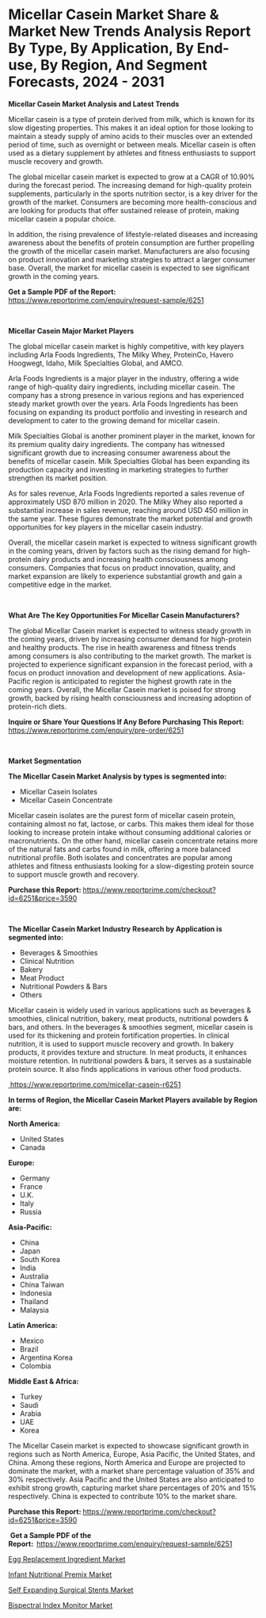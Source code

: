 <p><h1>Micellar Casein Market Share & Market New Trends Analysis Report By Type, By Application, By End-use, By Region, And Segment Forecasts, 2024 - 2031</h1></p><p><strong>Micellar Casein Market Analysis and Latest Trends</strong></p>
<p><p>Micellar casein is a type of protein derived from milk, which is known for its slow digesting properties. This makes it an ideal option for those looking to maintain a steady supply of amino acids to their muscles over an extended period of time, such as overnight or between meals. Micellar casein is often used as a dietary supplement by athletes and fitness enthusiasts to support muscle recovery and growth.</p><p>The global micellar casein market is expected to grow at a CAGR of 10.90% during the forecast period. The increasing demand for high-quality protein supplements, particularly in the sports nutrition sector, is a key driver for the growth of the market. Consumers are becoming more health-conscious and are looking for products that offer sustained release of protein, making micellar casein a popular choice.</p><p>In addition, the rising prevalence of lifestyle-related diseases and increasing awareness about the benefits of protein consumption are further propelling the growth of the micellar casein market. Manufacturers are also focusing on product innovation and marketing strategies to attract a larger consumer base. Overall, the market for micellar casein is expected to see significant growth in the coming years.</p></p>
<p><strong>Get a Sample PDF of the Report:&nbsp;</strong> <a href="https://www.reportprime.com/enquiry/request-sample/6251">https://www.reportprime.com/enquiry/request-sample/6251</a></p>
<p>&nbsp;</p>
<p><strong>Micellar Casein Major Market Players</strong></p>
<p><p>The global micellar casein market is highly competitive, with key players including Arla Foods Ingredients, The Milky Whey, ProteinCo, Havero Hoogwegt, Idaho, Milk Specialties Global, and AMCO. </p><p>Arla Foods Ingredients is a major player in the industry, offering a wide range of high-quality dairy ingredients, including micellar casein. The company has a strong presence in various regions and has experienced steady market growth over the years. Arla Foods Ingredients has been focusing on expanding its product portfolio and investing in research and development to cater to the growing demand for micellar casein.</p><p>Milk Specialties Global is another prominent player in the market, known for its premium quality dairy ingredients. The company has witnessed significant growth due to increasing consumer awareness about the benefits of micellar casein. Milk Specialties Global has been expanding its production capacity and investing in marketing strategies to further strengthen its market position.</p><p>As for sales revenue, Arla Foods Ingredients reported a sales revenue of approximately USD 870 million in 2020. The Milky Whey also reported a substantial increase in sales revenue, reaching around USD 450 million in the same year. These figures demonstrate the market potential and growth opportunities for key players in the micellar casein industry.</p><p>Overall, the micellar casein market is expected to witness significant growth in the coming years, driven by factors such as the rising demand for high-protein dairy products and increasing health consciousness among consumers. Companies that focus on product innovation, quality, and market expansion are likely to experience substantial growth and gain a competitive edge in the market.</p></p>
<p>&nbsp;</p>
<p><strong>What Are The Key Opportunities For Micellar Casein Manufacturers?</strong></p>
<p><p>The global Micellar Casein market is expected to witness steady growth in the coming years, driven by increasing consumer demand for high-protein and healthy products. The rise in health awareness and fitness trends among consumers is also contributing to the market growth. The market is projected to experience significant expansion in the forecast period, with a focus on product innovation and development of new applications. Asia-Pacific region is anticipated to register the highest growth rate in the coming years. Overall, the Micellar Casein market is poised for strong growth, backed by rising health consciousness and increasing adoption of protein-rich diets.</p></p>
<p><strong>Inquire or Share Your Questions If Any Before Purchasing This Report:</strong> <a href="https://www.reportprime.com/enquiry/pre-order/6251">https://www.reportprime.com/enquiry/pre-order/6251</a></p>
<p>&nbsp;</p>
<p><strong>Market Segmentation</strong></p>
<p><strong>The Micellar Casein Market Analysis by types is segmented into:</strong></p>
<p><ul><li>Micellar Casein Isolates</li><li>Micellar Casein Concentrate</li></ul></p>
<p><p>Micellar casein isolates are the purest form of micellar casein protein, containing almost no fat, lactose, or carbs. This makes them ideal for those looking to increase protein intake without consuming additional calories or macronutrients. On the other hand, micellar casein concentrate retains more of the natural fats and carbs found in milk, offering a more balanced nutritional profile. Both isolates and concentrates are popular among athletes and fitness enthusiasts looking for a slow-digesting protein source to support muscle growth and recovery.</p></p>
<p><strong>Purchase this Report:&nbsp;</strong><a href="https://www.reportprime.com/checkout?id=6251&price=3590">https://www.reportprime.com/checkout?id=6251&price=3590</a></p>
<p>&nbsp;</p>
<p><strong>The Micellar Casein Market Industry Research by Application is segmented into:</strong></p>
<p><ul><li>Beverages & Smoothies</li><li>Clinical Nutrition</li><li>Bakery</li><li>Meat Product</li><li>Nutritional Powders & Bars</li><li>Others</li></ul></p>
<p><p>Micellar casein is widely used in various applications such as beverages & smoothies, clinical nutrition, bakery, meat products, nutritional powders & bars, and others. In the beverages & smoothies segment, micellar casein is used for its thickening and protein fortification properties. In clinical nutrition, it is used to support muscle recovery and growth. In bakery products, it provides texture and structure. In meat products, it enhances moisture retention. In nutritional powders & bars, it serves as a sustainable protein source. It also finds applications in various other food products.</p></p>
<p><a href="https://www.reportprime.com/micellar-casein-r6251">&nbsp;https://www.reportprime.com/micellar-casein-r6251</a></p>
<p><strong>In terms of Region, the Micellar Casein Market Players available by Region are:</strong></p>
<p>
    <p> <strong> North America: </strong>
        <ul>
            <li>United States</li>
            <li>Canada</li>
        </ul>
        </p> 
    <p> <strong> Europe: </strong>
        <ul>
            <li>Germany</li>
            <li>France</li>
            <li>U.K.</li>
            <li>Italy</li>
            <li>Russia</li>
        </ul>
        </p> 
    <p> <strong> Asia-Pacific: </strong>
        <ul>
            <li>China</li>
            <li>Japan</li>
            <li>South Korea</li>
            <li>India</li>
            <li>Australia</li>
            <li>China Taiwan</li>
            <li>Indonesia</li>
            <li>Thailand</li>
            <li>Malaysia</li>
        </ul>
        </p> 
    <p> <strong> Latin America: </strong>
        <ul>
            <li>Mexico</li>
            <li>Brazil</li>
            <li>Argentina Korea</li>
            <li>Colombia</li>
        </ul>
        </p> 
    <p> <strong> Middle East & Africa: </strong>
        <ul>
            <li>Turkey</li>
            <li>Saudi</li>
            <li>Arabia</li>
            <li>UAE</li>
            <li>Korea</li>
        </ul>
    </p>
    </p>
<p><p>The Micellar Casein market is expected to showcase significant growth in regions such as North America, Europe, Asia Pacific, the United States, and China. Among these regions, North America and Europe are projected to dominate the market, with a market share percentage valuation of 35% and 30% respectively. Asia Pacific and the United States are also anticipated to exhibit strong growth, capturing market share percentages of 20% and 15% respectively. China is expected to contribute 10% to the market share.</p></p>
<p><strong>Purchase this Report: </strong><a href="https://www.reportprime.com/checkout?id=6251&price=3590">https://www.reportprime.com/checkout?id=6251&price=3590</a></p>
<p>&nbsp;<strong>Get a Sample PDF of the Report:&nbsp;&nbsp;</strong><a href="https://www.reportprime.com/enquiry/request-sample/6251">https://www.reportprime.com/enquiry/request-sample/6251</a></p>
<p><strong></strong></p>
<p><p><a href="https://github.com/anggakarna133/Market-Research-Report-List-1/blob/main/egg-replacement-ingredient-market.md">Egg Replacement Ingredient Market</a></p><p><a href="https://github.com/btwcqfvq34/Market-Research-Report-List-1/blob/main/infant-nutritional-premix-market.md">Infant Nutritional Premix Market</a></p><p><a href="https://issuu.com/reportprime-2/docs/self-expanding-surgical-stents-market-size-2030.pp">Self Expanding Surgical Stents Market</a></p><p><a href="https://issuu.com/reportprime-2/docs/bispectral-index-monitor-market-size-2030.pptx">Bispectral Index Monitor Market</a></p></p>